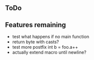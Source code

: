 ## ToDo

## Features remaining

* test what happens if no main function
* return byte with casts?
* test more postfix int b = foo.a++
* actually extend macro until newline?